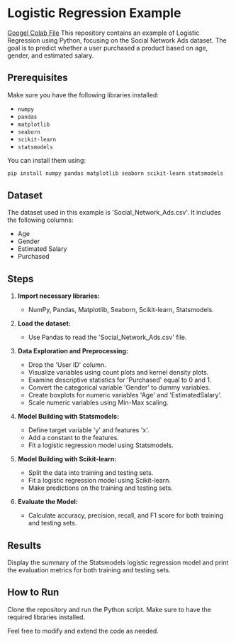 # Logistic Regression Example
[Googel Colab File](https://colab.research.google.com/drive/1C7lOGRI2tZkNL2daQZvJwU-MEdZoTuat?usp=sharing)
This repository contains an example of Logistic Regression using Python, focusing on the Social Network Ads dataset. The goal is to predict whether a user purchased a product based on age, gender, and estimated salary.

## Prerequisites

Make sure you have the following libraries installed:

- `numpy`
- `pandas`
- `matplotlib`
- `seaborn`
- `scikit-learn`
- `statsmodels`

You can install them using:

```bash
pip install numpy pandas matplotlib seaborn scikit-learn statsmodels
```

## Dataset

The dataset used in this example is 'Social_Network_Ads.csv'. It includes the following columns:

- Age
- Gender
- Estimated Salary
- Purchased

## Steps

1. **Import necessary libraries:**
   - NumPy, Pandas, Matplotlib, Seaborn, Scikit-learn, Statsmodels.

2. **Load the dataset:**
   - Use Pandas to read the 'Social_Network_Ads.csv' file.

3. **Data Exploration and Preprocessing:**
   - Drop the 'User ID' column.
   - Visualize variables using count plots and kernel density plots.
   - Examine descriptive statistics for 'Purchased' equal to 0 and 1.
   - Convert the categorical variable 'Gender' to dummy variables.
   - Create boxplots for numeric variables 'Age' and 'EstimatedSalary'.
   - Scale numeric variables using Min-Max scaling.

4. **Model Building with Statsmodels:**
   - Define target variable 'y' and features 'x'.
   - Add a constant to the features.
   - Fit a logistic regression model using Statsmodels.

5. **Model Building with Scikit-learn:**
   - Split the data into training and testing sets.
   - Fit a logistic regression model using Scikit-learn.
   - Make predictions on the training and testing sets.

6. **Evaluate the Model:**
   - Calculate accuracy, precision, recall, and F1 score for both training and testing sets.

## Results

Display the summary of the Statsmodels logistic regression model and print the evaluation metrics for both training and testing sets.

## How to Run

Clone the repository and run the Python script. Make sure to have the required libraries installed.


Feel free to modify and extend the code as needed.

